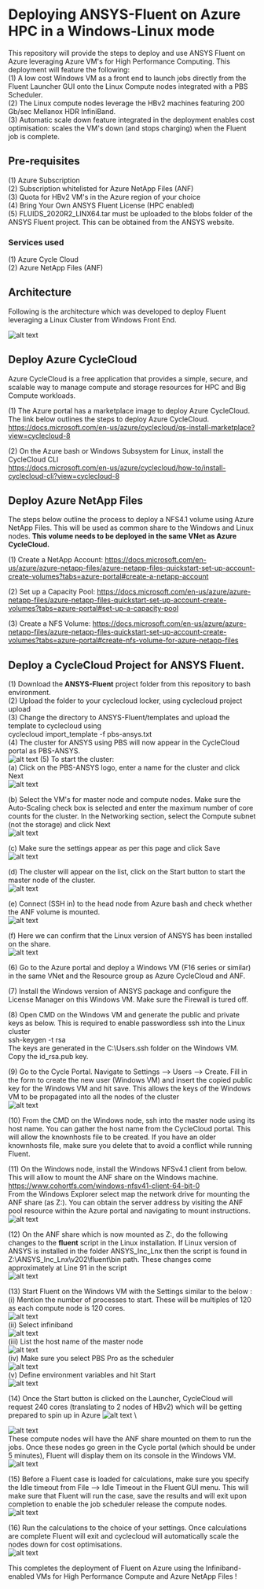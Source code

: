 # Deploying ANSYS-Fluent on Azure HPC in a Windows-Linux mode

This repository will provide the steps to deploy and use ANSYS Fluent on Azure leveraging Azure VM's for High Performance Computing. 
This deployment will feature the following: \
(1) A low cost Windows VM as a front end to launch jobs directly from the Fluent Launcher GUI onto the Linux Compute nodes integrated with a PBS Scheduler. \
(2) The Linux compute nodes leverage the HBv2 machines featuring 200 Gb/sec Mellanox HDR InfiniBand. \
(3) Automatic scale down feature integrated in the deployment enables cost optimisation: scales the VM's down (and stops charging) when the Fluent job is complete. 

## Pre-requisites

(1) Azure Subscription \
(2) Subscription whitelisted for Azure NetApp Files (ANF) \
(3) Quota for HBv2 VM's in the Azure region of your choice \
(4) Bring Your Own ANSYS Fluent License (HPC enabled) \
(5) FLUIDS_2020R2_LINX64.tar must be uploaded to the blobs folder of the ANSYS Fluent project. This can be obtained from the ANSYS website. 

### Services used
(1) Azure Cycle Cloud \
(2) Azure NetApp Files (ANF) 

## Architecture
Following is the architecture which was developed to deploy Fluent leveraging a Linux Cluster from Windows Front End. 

![alt text](https://github.com/mandargujrathi/CycleCloud-Fluent-Win-Linux/blob/main/Architecture.PNG)


## Deploy Azure CycleCloud
Azure CycleCloud is a free application that provides a simple, secure, and scalable way to manage compute and storage resources for HPC and Big Compute workloads.

(1) The Azure portal has a marketplace image to deploy Azure CycleCloud. The link below outlines the steps to deploy Azure CycleCloud. \
https://docs.microsoft.com/en-us/azure/cyclecloud/qs-install-marketplace?view=cyclecloud-8

(2) On the Azure bash or Windows Subsystem for Linux, install the CycleCloud CLI \
https://docs.microsoft.com/en-us/azure/cyclecloud/how-to/install-cyclecloud-cli?view=cyclecloud-8

## Deploy Azure NetApp Files
The steps below outline the process to deploy a NFS4.1 volume using Azure NetApp Files. This will be used as common share to the Windows and Linux nodes.
**This volume needs to be deployed in the same VNet as Azure CycleCloud.** 

(1) Create a NetApp Account: https://docs.microsoft.com/en-us/azure/azure-netapp-files/azure-netapp-files-quickstart-set-up-account-create-volumes?tabs=azure-portal#create-a-netapp-account 

(2) Set up a Capacity Pool: https://docs.microsoft.com/en-us/azure/azure-netapp-files/azure-netapp-files-quickstart-set-up-account-create-volumes?tabs=azure-portal#set-up-a-capacity-pool 

(3) Create a NFS Volume: https://docs.microsoft.com/en-us/azure/azure-netapp-files/azure-netapp-files-quickstart-set-up-account-create-volumes?tabs=azure-portal#create-nfs-volume-for-azure-netapp-files

## Deploy a CycleCloud Project for ANSYS Fluent. 
(1) Download the **ANSYS-Fluent** project folder from this repository to bash environment. \
(2) Upload the folder to your cyclecloud locker, using cyclecloud project upload <locker-name> \
(3) Change the directory to ANSYS-Fluent/templates and upload the template to cyclecloud using \
  cyclecloud import_template -f pbs-ansys.txt \
(4) The cluster for ANSYS using PBS will now appear in the CycleCloud portal as PBS-ANSYS. \
  ![alt text](https://github.com/mandargujrathi/CycleCloud-Fluent-Win-Linux/blob/main/Ansys-Cluster.PNG)
(5) To start the cluster: \
(a) Click on the PBS-ANSYS logo, enter a name for the cluster and click Next \
  ![alt text](https://github.com/mandargujrathi/CycleCloud-Fluent-Win-Linux/blob/main/Ansys_cycle_1.PNG) 
  
(b) Select the VM's for master node and compute nodes. Make sure the Auto-Scaling check box is selected and enter the maximum number of core counts for the cluster. In the Networking section, select the Compute subnet (not the storage) and click Next \
     ![alt text](https://github.com/mandargujrathi/CycleCloud-Fluent-Win-Linux/blob/main/Ansys_cycle_2.PNG) 
     
(c)  Make sure the settings appear as per this page and click Save \
    ![alt text](https://github.com/mandargujrathi/CycleCloud-Fluent-Win-Linux/blob/main/Ansys_cycle_3.PNG) 
    
(d) The cluster will appear on the list, click on the Start button to start the master node of the cluster. \
    ![alt text](https://github.com/mandargujrathi/CycleCloud-Fluent-Win-Linux/blob/main/Ansys_cycle_4.PNG) 
    
(e) Connect (SSH in) to the head node from Azure bash and check whether the ANF volume is mounted. \
![alt text](https://github.com/mandargujrathi/CycleCloud-Fluent-Win-Linux/blob/main/Ansys_cycle_5.PNG) 

(f) Here we can confirm that the Linux version of ANSYS has been installed on the share. \
![alt text](https://github.com/mandargujrathi/CycleCloud-Fluent-Win-Linux/blob/main/Ansys_cycle_6.PNG) 

 (6) Go to the Azure portal and deploy a Windows VM (F16 series or similar) in the same VNet and the Resource group as Azure CycleCloud and ANF. 
 
 (7) Install the Windows version of ANSYS package and configure the License Manager on this Windows VM. Make sure the Firewall is tured off. 
 
 (8) Open CMD on the Windows VM and generate the public and private keys as below. This is required to enable passwordless ssh into the Linux cluster \
 ssh-keygen -t rsa \
 The keys are generated in the C:\Users\.ssh folder on the Windows VM. Copy the id_rsa.pub key. 
 
 (9) Go to the Cycle Portal. Navigate to Settings --> Users --> Create. Fill in the form to create the new user (Windows VM) and insert the copied public key for the Windows VM and hit save. This allows the keys of the Windows VM to be propagated into all the nodes of the cluster \
 ![alt text](https://github.com/mandargujrathi/CycleCloud-Fluent-Win-Linux/blob/main/Ansys_cycle_7.PNG) 
 
 (10) From the CMD on the Windows node, ssh into the master node using its host name. You can gather the host name from the CycleCloud portal. This will allow the knownhosts file to be created. If you have an older knownhosts file, make sure you delete that to avoid a conflict while running Fluent. 
 
 (11) On the Windows node, install the Windows NFSv4.1 client from below. This will allow to mount the ANF share on the Windows machine. \
 https://www.cohortfs.com/windows-nfsv41-client-64-bit-0 \
 From the Windows Explorer select map the network drive for mounting the ANF share (as Z:). You can obtain the server address by visiting the ANF pool resource within the Azure portal    and navigating to mount instructions. \
 ![alt text](https://github.com/mandargujrathi/CycleCloud-Fluent-Win-Linux/blob/main/Ansys_cycle_8.PNG) 
 
 (12) On the ANF share which is now mounted as Z:, do the following changes to the **fluent** script in the Linux installation. If  Linux version of ANSYS is installed in the folder ANSYS_Inc_Lnx then the script is found in Z:\ANSYS_Inc_Lnx\v202\fluent\bin path. These changes come approximately at Line 91 in the script \
  ![alt text](https://github.com/mandargujrathi/CycleCloud-Fluent-Win-Linux/blob/main/Ansys_cycle_9.PNG) 
 
 (13) Start Fluent on the Windows VM with the Settings similar to the below :\
 (i) Mention the number of processes to start. These will be multiples of 120 as each compute node is 120 cores. \
  ![alt text](https://github.com/mandargujrathi/CycleCloud-Fluent-Win-Linux/blob/main/Ansys_cycle_10.PNG) \
  (ii) Select infiniband\
  ![alt text](https://github.com/mandargujrathi/CycleCloud-Fluent-Win-Linux/blob/main/Ansys_cycle_11.PNG) \
  (iii) List the host name of the master node \
  ![alt text](https://github.com/mandargujrathi/CycleCloud-Fluent-Win-Linux/blob/main/Ansys_cycle_12.PNG) \
  (iv) Make sure you select PBS Pro as the scheduler \
  ![alt text](https://github.com/mandargujrathi/CycleCloud-Fluent-Win-Linux/blob/main/Ansys_cycle_13.PNG) \
  (v) Define environment variables and hit Start\
  ![alt text](https://github.com/mandargujrathi/CycleCloud-Fluent-Win-Linux/blob/main/Ansys_cycle_14.PNG) 
    
 (14) Once the Start button is clicked on the Launcher, CycleCloud will request 240 cores (translating to 2 nodes of HBv2) which will be getting prepared to spin up in Azure
  ![alt text](https://github.com/mandargujrathi/CycleCloud-Fluent-Win-Linux/blob/main/Ansys_cycle_15.PNG) \
  
  ![alt text](https://github.com/mandargujrathi/CycleCloud-Fluent-Win-Linux/blob/main/Ansys_cycle_16.PNG) \
  These compute nodes will have the ANF share mounted on them to run the jobs. Once these nodes go green in the Cycle portal (which should be under 5 minutes), Fluent will display them on its console in the Windows VM.  \
   ![alt text](https://github.com/mandargujrathi/CycleCloud-Fluent-Win-Linux/blob/main/Ansys_cycle_17.PNG)
   
 (15) Before a Fluent case is loaded for calculations, make sure you specify the Idle timeout from File --> Idle Timeout in the Fluent GUI menu. This will make sure that Fluent will run the case, save the results and will exit upon completion to enable the job scheduler release the compute nodes. \
 ![alt text](https://github.com/mandargujrathi/CycleCloud-Fluent-Win-Linux/blob/main/Ansys_cycle_18.PNG)
 
 (16) Run the calculations to the choice of your settings. Once calculations are complete Fluent will exit and cyclecloud will automatically scale the nodes down for cost optimisations. \
 ![alt text](https://github.com/mandargujrathi/CycleCloud-Fluent-Win-Linux/blob/main/Ansys_cycle_20.PNG)
  
  
 This completes the deployment of Fluent on Azure using the Infiniband-enabled VMs for High Performance Compute and Azure NetApp Files !
 
